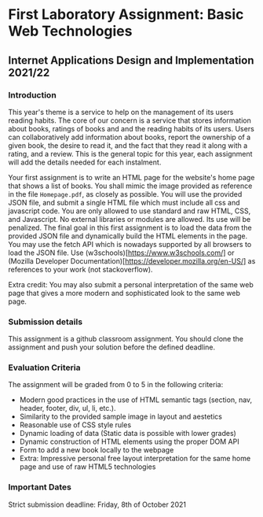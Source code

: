 # First Laboratory Assignment: Basic Web Technologies
## Internet Applications Design and Implementation 2021/22 

### Introduction

This year's theme is a service to help on the management of its users reading habits. The core of our concern is a service that stores information about books, ratings of books and and the reading habits of its users. Users can collaboratively add information about books, report the ownership of a given book, the desire to read it, and the fact that they read it along with a rating, and a review. This is the general topic for this year, each assignment will add the details needed for each instalment.

Your first assignment is to write an HTML page for the website's home page that shows a list of books. You shall mimic the image provided as reference in the file `Homepage.pdf`, as closely as possible. You will use the provided JSON file, and submit a single HTML file which must include all css and javascript code. You are only allowed to use standard and raw HTML, CSS, and Javascript. No external libraries or modules are allowed. Its use will be penalized. The final goal in this first assignment is to load the data from the provided JSON file and dynamically build the HTML elements in the page. You may use the fetch API which is nowadays supported by all browsers to load the JSON file. Use (w3schools)[https://www.w3schools.com/] or (Mozilla Developer Documentation)[https://developer.mozilla.org/en-US/] as references to your work (not stackoverflow).

Extra credit: You may also submit a personal interpretation of the same web page that gives a more modern and sophisticated look to the same web page. 

### Submission details

This assignment is a github classroom assignment. You should clone the assignment and push your solution before the defined deadline.

### Evaluation Criteria

The assignment will be graded from 0 to 5 in the following criteria:

* Modern good practices in the use of HTML semantic tags (section, nav, header, footer, div, ul, li, etc.).
* Similarity to the provided sample image in layout and aestetics 
* Reasonable use of CSS style rules
* Dynamic loading of data (Static data is possible with lower grades)
* Dynamic construction of HTML elements using the proper DOM API
* Form to add a new book locally to the webpage
* Extra: Impressive personal free layout interpretation for the same home page and use of raw HTML5 technologies

### Important Dates

Strict submission deadline: Friday, 8th of October 2021

